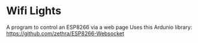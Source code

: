 # Wifi Lights
A program to control an ESP8266 via a web page
Uses this Ardunio library: <a href="https://github.com/zethra/ESP8266-Websocket" target="_blank">https://github.com/zethra/ESP8266-Websocket</a>
